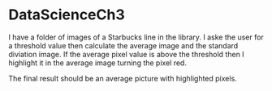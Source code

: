 # DataScienceCh3

I have a folder of images of a Starbucks line in the library. I aske the user for a threshold value then calculate the average image and the standard diviation image. If the average pixel value is above the threshold then I highlight it in the average image turning the pixel red.

The final result should be an average picture with highlighted pixels.

